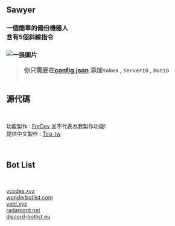 ## Sawyer
<h3>一個簡單的備份機器人<br>含有5個斜線指令<h3><img src="https://user-images.githubusercontent.com/64715639/190874336-1767aa57-ae02-4975-bac1-fa3ed78d27a3.png" with="600" heigh="400" alt="一張圖片">
<br>


> 你只需要在[config.json](https://github.com/Tira-tw/Sawyer/blob/main/config.json) 添加`token` , `ServerID` , `BotID` <br><br>
## 源代碼
<br>

功能製作 : [FnrDev](https://github.com/FnrDev/backup-slash) 並不代表為我製作功能! <br>
提供中文製作 : [Tira-tw](https://github.com/Tira-tw)

<br>

## Bot List
<br>

[vcodes.xyz](https://vcodes.xyz/bot/985175849747767307) <br>
[wonderbotlist.com](https://wonderbotlist.com/en/bot/985175849747767307) <br>
[yabl.xyz](https://yabl.xyz/bot/985175849747767307) <br>
[radarcord.net](https://radarcord.net/bot/985175849747767307) <br>
[discord-botlist.eu](https://discord-botlist.eu/bots/985175849747767307) <br>
